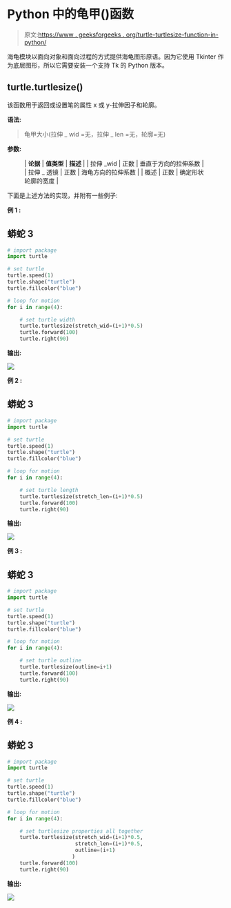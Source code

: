 # Python 中的龟甲()函数

> 原文:[https://www . geeksforgeeks . org/turtle-turtlesize-function-in-python/](https://www.geeksforgeeks.org/turtle-turtlesize-function-in-python/)

海龟模块以面向对象和面向过程的方式提供海龟图形原语。因为它使用 Tkinter 作为底层图形，所以它需要安装一个支持 Tk 的 Python 版本。

## turtle.turtlesize()

该函数用于返回或设置笔的属性 x 或 y-拉伸因子和轮廓。

**语法:**

> 龟甲大小(拉伸 _ wid =无，拉伸 _ len =无，轮廓=无)

**参数:**

<figure class="table">

| **论据** | **值类型** | **描述** |
| 拉伸 _wid | 正数 | 垂直于方向的拉伸系数 |
| 拉伸 _ 透镜 | 正数 | 海龟方向的拉伸系数 |
| 概述 | 正数 | 确定形状轮廓的宽度 |

</figure>

下面是上述方法的实现，并附有一些例子:

**例 1 :**

## 蟒蛇 3

```py
# import package
import turtle

# set turtle
turtle.speed(1)
turtle.shape("turtle")
turtle.fillcolor("blue")

# loop for motion
for i in range(4):

    # set turtle width
    turtle.turtlesize(stretch_wid=(i+1)*0.5)
    turtle.forward(100)
    turtle.right(90)
```

**输出:**

![](img/a23c52e7cb2bfcedfec3ee28ebcbb0ca.png)

**例 2 :**

## 蟒蛇 3

```py
# import package
import turtle

# set turtle
turtle.speed(1)
turtle.shape("turtle")
turtle.fillcolor("blue")

# loop for motion
for i in range(4):

    # set turtle length
    turtle.turtlesize(stretch_len=(i+1)*0.5)
    turtle.forward(100)
    turtle.right(90)
```

**输出:**

![](img/bb9cc6eb4f91d7b928cee0624d58c814.png)

**例 3 :**

## 蟒蛇 3

```py
# import package
import turtle

# set turtle
turtle.speed(1)
turtle.shape("turtle")
turtle.fillcolor("blue")

# loop for motion
for i in range(4):

    # set turtle outline
    turtle.turtlesize(outline=i+1)
    turtle.forward(100)
    turtle.right(90)
```

**输出:**

![](img/757016b98939b0b2bb2e50f267caedbf.png)

**例 4 :**

## 蟒蛇 3

```py
# import package
import turtle

# set turtle
turtle.speed(1)
turtle.shape("turtle")
turtle.fillcolor("blue")

# loop for motion
for i in range(4):

    # set turtlesize properties all together
    turtle.turtlesize(stretch_wid=(i+1)*0.5,
                      stretch_len=(i+1)*0.5,
                      outline=(i+1)
                     )
    turtle.forward(100)
    turtle.right(90)
```

**输出:**

![](img/e89579184f057bf3e39b3dab09256707.png)